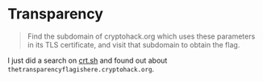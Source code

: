 # Transparency

> Find the subdomain of cryptohack.org which uses these parameters in its TLS certificate, and visit that subdomain to obtain the flag.

I just did a search on [crt.sh](https://crt.sh/?q=cryptohack.org) and found out about `thetransparencyflagishere.cryptohack.org`.
